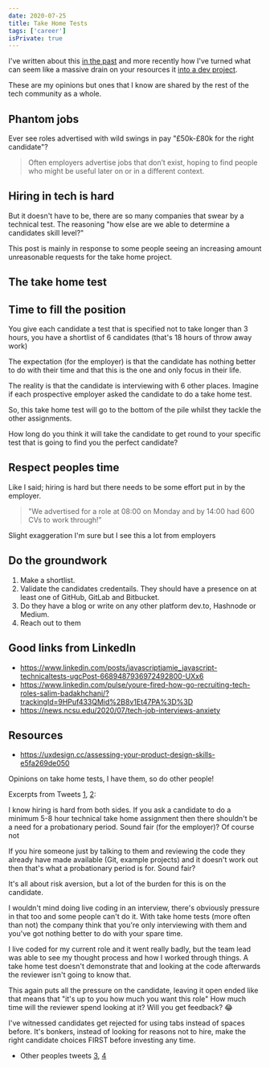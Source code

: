 ```yaml
---
date: 2020-07-25
title: Take Home Tests
tags: ['career']
isPrivate: true
---
```


<script>
  import Tweet from '$lib/components/tweet.svelte'
</script>

I've written about this [in the past] and more recently how I've
turned what can seem like a massive drain on your resources it [into a
dev project].

These are my opinions but ones that I know are shared by the rest of
the tech community as a whole.

## Phantom jobs

Ever see roles advertised with wild swings in pay "£50k-£80k for the
right candidate"?

> Often employers advertise jobs that don’t exist, hoping to find
> people who might be useful later on or in a different context.

## Hiring in tech is hard

But it doesn't have to be, there are so many companies that swear by a
technical test. The reasoning "how else are we able to determine a
candidates skill level?"

This post is mainly in response to some people seeing an increasing
amount unreasonable requests for the take home project.

## The take home test

<Tweet twitterLink="tommypalm/status/1316687991788711937" />

## Time to fill the position

You give each candidate a test that is specified not to take longer
than 3 hours, you have a shortlist of 6 candidates (that's 18 hours of
throw away work)

The expectation (for the employer) is that the candidate has nothing
better to do with their time and that this is the one and only focus
in their life.

The reality is that the candidate is interviewing with 6 other places.
Imagine if each prospective employer asked the candidate to do a take
home test.

So, this take home test will go to the bottom of the pile whilst they
tackle the other assignments.

How long do you think it will take the candidate to get round to your
specific test that is going to find you the perfect candidate?

## Respect peoples time

Like I said; hiring is hard but there needs to be some effort put in
by the employer.

> "We advertised for a role at 08:00 on Monday and by 14:00 had 600
> CVs to work through!"

Slight exaggeration I'm sure but I see this a lot from employers

## Do the groundwork

1. Make a shortlist.
1. Validate the candidates credentails. They should have a presence on
   at least one of GitHub, GitLab and Bitbucket.
1. Do they have a blog or write on any other platform dev.to, Hashnode
   or Medium.
1. Reach out to them

## Good links from LinkedIn

- https://www.linkedin.com/posts/javascriptjamie_javascript-technicaltests-ugcPost-6689487936972492800-UXx6
- https://www.linkedin.com/pulse/youre-fired-how-go-recruiting-tech-roles-salim-badakhchani/?trackingId=9HPuf433QMid%2B8v1Et47PA%3D%3D
- https://news.ncsu.edu/2020/07/tech-job-interviews-anxiety

## Resources

- https://uxdesign.cc/assessing-your-product-design-skills-e5fa269de050

Opinions on take home tests, I have them, so do other people!

Excerpts from Tweets [1], [2]:

I know hiring is hard from both sides. If you ask a candidate to do a
minimum 5-8 hour technical take home assignment then there shouldn't
be a need for a probationary period. Sound fair (for the employer)? Of
course not

If you hire someone just by talking to them and reviewing the code
they already have made available (Git, example projects) and it
doesn't work out then that's what a probationary period is for. Sound
fair?

It's all about risk aversion, but a lot of the burden for this is on
the candidate.

I wouldn't mind doing live coding in an interview, there's obviously
pressure in that too and some people can't do it. With take home tests
(more often than not) the company think that you're only interviewing
with them and you've got nothing better to do with your spare time.

I live coded for my current role and it went really badly, but the
team lead was able to see my thought process and how I worked through
things. A take home test doesn't demonstrate that and looking at the
code afterwards the reviewer isn't going to know that.

This again puts all the pressure on the candidate, leaving it open
ended like that means that "it's up to you how much you want this
role" How much time will the reviewer spend looking at it? Will you
get feedback? 😂

I've witnessed candidates get rejected for using tabs instead of
spaces before. It's bonkers, instead of looking for reasons not to
hire, make the right candidate choices FIRST before investing any
time.

- Other peoples tweets [3], [4]

<!-- Links -->

[in the past]: https://scottspence.com/2016/12/05/job-hunting/
[into a dev project]:
  https://scottspence.com/2018/11/30/job-hunt-dev-project/
[1]: https://twitter.com/spences10/status/1286744623742955520
[2]: https://twitter.com/spences10/status/1286948087408267264
[3]: https://twitter.com/BekahHW/status/1251918165338198018
[4]: https://twitter.com/_oshell/status/1251953688207294465
